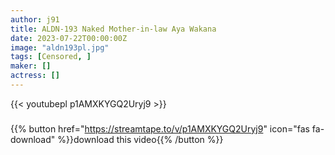 ```yaml
---
author: j91
title: ALDN-193 Naked Mother-in-law Aya Wakana
date: 2023-07-22T00:00:00Z
image: "aldn193pl.jpg"
tags: [Censored, ]
maker: []
actress: []
---
```



{{< youtubepl p1AMXKYGQ2Uryj9 >}}
###

{{% button href="https://streamtape.to/v/p1AMXKYGQ2Uryj9" icon="fas fa-download" %}}download this video{{% /button %}}
